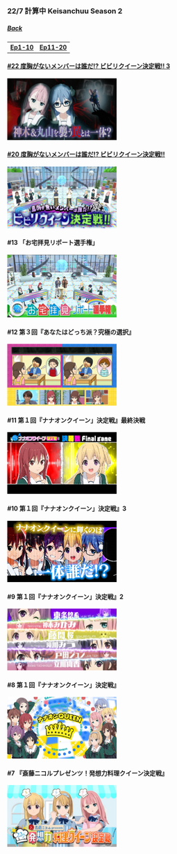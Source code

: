 ### 22/7 計算中 Keisanchuu Season 2
##### [Back](227Keisanchuu_List.md)

<table>
  <tr>
    <th><a href="#Ep1-10">Ep1-10</a></th>
    <th><a href="#Ep11-20">Ep11-20</a></th>
  </tr>
</table>

#### [#22 度胸がないメンバーは誰だ!? ビビリクイーン決定戦!! 3](S2/Ep22.md)  
<img src="../../../Img/227Keisanchuu/20200829_S2Ep22.jpg" width='50%'>  

<a name="Ep11-20">

#### [#20 度胸がないメンバーは誰だ!? ビビリクイーン決定戦!!](S2/Ep20.md)  
<img src="../../../Img/227Keisanchuu/20200815_S2Ep20.jpg" width="50%">  

#### #13 「お宅拝見リポート選手権」
<img src="../../../Img/227Keisanchuu/20200627_S2Ep13.png" width='50%'>  

#### #12 第３回『あなたはどっち派？究極の選択』
<img src="../../../Img/227Keisanchuu/20200620_S2Ep12.png" width='50%'>  

#### #11 第１回『ナナオンクイーン」決定戦』最終決戦
<img src="../../../Img/227Keisanchuu/20200613_S2Ep11.jpg" width='50%'>  

<a name="Ep1-10">

#### #10 第１回『ナナオンクイーン」決定戦』3
<img src="../../../Img/227Keisanchuu/20200606_S2Ep10.PNG" width='50%'>  

#### #9 第１回『ナナオンクイーン」決定戦』2
<img src="../../../Img/227Keisanchuu/20200530_S2Ep9.jpg" width='50%'>  

#### #8 第１回『ナナオンクイーン」決定戦』
<img src="../../../Img/227Keisanchuu/20200523_S2Ep8.PNG" width='50%'>  

#### #7 『斎藤ニコルプレゼンツ！発想力料理クイーン決定戦』
<img src="../../../Img/227Keisanchuu/20200516_S2Ep7.JPG" width="50%">
